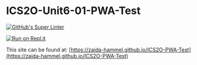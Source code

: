 # ICS2O-Unit6-01-PWA-Test

[![GitHub's Super Linter](https://github.com/zaida-hammel/ICS2O-PWA-Test/workflows/GitHub's%20Super%20Linter/badge.svg)](https://github.com/zaida-hammel/ICS2O-PWA-Test/actions)

[![Run on Repl.it](https://repl.it/badge/github/zaida-hammel/ICS2O-PWA-Test)](https://repl.it/github/zaida-hammel/ICS2O-PWA-Test)

This site can be found at: [https://zaida-hammel.github.io/ICS2O-PWA-Test](https://zaida-hammel.github.io/ICS2O-PWA-Test)
